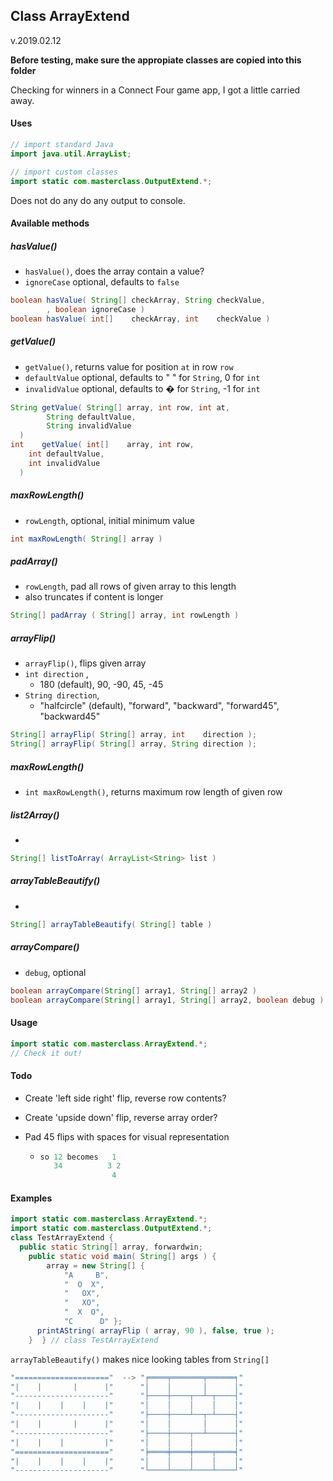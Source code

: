 ## Class ArrayExtend

v.2019.02.12

**Before testing, make sure the appropiate classes are copied into this folder**

Checking for winners in a Connect Four game app, I got a little carried away.

#### Uses

```java
// import standard Java
import java.util.ArrayList;

// import custom classes
import static com.masterclass.OutputExtend.*;
```

Does not do any do any output to console.



#### Available methods

##### hasValue()

- `hasValue()`, does the array contain a value?
- `ignoreCase` optional, defaults to `false`

```java
boolean hasValue( String[] checkArray, String checkValue,
		, boolean ignoreCase )
boolean hasValue( int[]    checkArray, int    checkValue ) 
```

##### getValue()

- `getValue()`, returns value for position `at` in row `row`
- `defaultValue`  optional, defaults to " " for `String`, 0 for `int`
- `invalidValue` optional, defaults to � for `String`, -1 for `int`

```java
String getValue( String[] array, int row, int at,
		String defaultValue,
		String invalidValue
  )
int    getValue( int[]    array, int row,
  	int defaultValue,
  	int invalidValue
  )
```

##### maxRowLength()

- `rowLength`, optional, initial minimum value

```java
int maxRowLength( String[] array )
```

##### padArray()

- `rowLength`, pad all rows of given array to this length
- also truncates if content is longer

```java
String[] padArray ( String[] array, int rowLength )
```

##### arrayFlip()

- `arrayFlip()`, flips given array
- `int direction` ,
  -   180 (default), 90, -90, 45, -45
- `String direction`, 
  - "halfcircle" (default), "forward", "backward", "forward45", "backward45"

```java
String[] arrayFlip( String[] array, int    direction );
String[] arrayFlip( String[] array, String direction );
```

##### maxRowLength()

- `int maxRowLength()`, returns maximum row length of given row

##### list2Array()

- 

```java
String[] listToArray( ArrayList<String> list )
```

##### arrayTableBeautify()

- 

```java
String[] arrayTableBeautify( String[] table )
```


##### arrayCompare()

- `debug`, optional

```java
boolean arrayCompare(String[] array1, String[] array2 )
boolean arrayCompare(String[] array1, String[] array2, boolean debug )
```





#### Usage

```java
import static com.masterclass.ArrayExtend.*;
// Check it out!
```



#### Todo

- Create 'left side right' flip, reverse row contents?

- Create 'upside down' flip, reverse array order?

- Pad 45 flips with spaces for visual representation

  - ```java
    so 12 becomes   1
       34          3 2
                    4
    ```



#### Examples

```java
import static com.masterclass.ArrayExtend.*;
import static com.masterclass.OutputExtend.*;
class TestArrayExtend {
  public static String[] array, forwardwin;
    public static void main( String[] args ) {
	    array = new String[] {
            "A     B",
            "  O  X",
            "   OX",
            "   XO",
            "  X  O",
            "C      D" };
      printAString( arrayFlip ( array, 90 ), false, true );
    }  } // class TestArrayExtend
```



`arrayTableBeautify()` makes nice looking tables from `String[]`

```java
"====================="  --> "╒════╤═══════╤══════╕"
"|    |       |      |"      "│    │       │      │"
"---------------------"      "├────┼────┬──┴─┬────┤"
"|    |    |    |    |"      "│    │    │    │    │"
"---------------------"      "├────┼────┴──┬─┴────┤"
"|    |       |      |"      "│    │       │      │"  
"---------------------"      "├────┼────┬──┴──────┤"
"|    |    |         |"      "│    │    │         │"
"====================="      "╞════╪════╪════╤════╡"
"|    |    |    |    |"      "│    │    │    │    │"
"---------------------"      "└────┴────┴────┴────┘"
```

